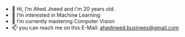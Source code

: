 - 👋 Hi, I’m Ahed Jneed and i'm 20 years old.
- 👀 I’m interested in Machine Learning
- 🌱 I’m currently mastering Computer Vision
- 📫 you can reach me on this E-Mail: ahedjneed.businees@gmail.com

<!---
ahed-jneed/ahed-jneed is a ✨ special ✨ repository because its `README.md` (this file) appears on your GitHub profile.
You can click the Preview link to take a look at your changes.
--->
